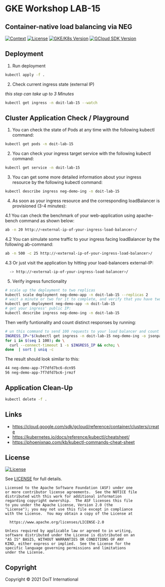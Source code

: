 # GKE Workshop LAB-15

## Container-native load balancing via NEG

[![Context](https://img.shields.io/badge/GKE%20Fundamentals-1-blue.svg)](#)
[![License](https://img.shields.io/badge/License-Apache%202.0-blue.svg)](https://opensource.org/licenses/Apache-2.0)
[![GKE/K8s Version](https://img.shields.io/badge/k8s%20version-1.18.20-blue.svg)](#)
[![GCloud SDK Version](https://img.shields.io/badge/gcloud%20version-359.0.0-blue.svg)](#)

## Deployment

1. Run deployment

```bash
kubectl apply -f .
```

2. Check current ingress state (external IP)

_this step can take up to 3 Minutes_

```bash
kubectl get ingress -n doit-lab-15 --watch
```

## Cluster Application Check / Playground

1. You can check the state of Pods at any time with the following kubectl command:

```bash
kubectl get pods -n doit-lab-15
```

2. You can check your ingress target service with the following kubectl command:

```bash
kubectl get service -n doit-lab-15
```

3. You can get some more detailed information about your ingress resource by the following kubectl command:

```bash
kubectl describe ingress neg-demo-ing -n doit-lab-15
```

4. As soon as your ingress resource and the corresponding loadBalancer is provisioned (3-4 minutes):

4.1 You can check the benchmark of your web-application using apache-bench command as shown below:

```bash
ab -n 20 http://<external-ip-of-your-ingress-load-balancer>/
```

4.2 You can simulate some traffic to your ingress facing loadBalancer by the following ab-command:

```bash
ab -n 500 -c 25 http://<external-ip-of-your-ingress-load-balancer>/
```

4.3 Or just visit the application by hitting your load-balancers external-IP:

```bash
  -> http://<external-ip-of-your-ingress-load-balancer>/
```

5. Verify ingress functionality

```bash
# scale up the deployment to two replicas
kubectl scale deployment neg-demo-app -n doit-lab-15 --replicas 2
# wait a minute or two for it to complete, and verify that you have two replicas running:
kubectl get deployment neg-demo-app -n doit-lab-15
# get your ingress' public IP:
kubectl describe ingress neg-demo-ing -n doit-lab-15
```

Then verify funtionality and count distinct responses by running:

```bash
# un this command to send 100 requests to your load balancer and count distinct responses:
INGRESS_IP="$(kubectl get ingress -n doit-lab-15 neg-demo-ing -o jsonpath='{.status.loadBalancer.ingress[0].ip}')"
for i in $(seq 1 100); do \
  curl --connect-timeout 1 -s $INGRESS_IP && echo; \
done  | sort | uniq -c
```

The result should look similar to this:

```bash
44 neg-demo-app-7f7dfd7bc6-dcn95
56 neg-demo-app-7f7dfd7bc6-jrmzf
```

## Application Clean-Up

```bash
kubectl delete -f .
```

## Links

- https://cloud.google.com/sdk/gcloud/reference/container/clusters/create
- https://kubernetes.io/docs/reference/kubectl/cheatsheet/
- https://phoenixnap.com/kb/kubectl-commands-cheat-sheet

## License

[![License](https://img.shields.io/badge/License-Apache%202.0-blue.svg)](https://opensource.org/licenses/Apache-2.0)

See [LICENSE](LICENSE) for full details.

    Licensed to the Apache Software Foundation (ASF) under one
    or more contributor license agreements.  See the NOTICE file
    distributed with this work for additional information
    regarding copyright ownership.  The ASF licenses this file
    to you under the Apache License, Version 2.0 (the
    "License"); you may not use this file except in compliance
    with the License.  You may obtain a copy of the License at

      https://www.apache.org/licenses/LICENSE-2.0

    Unless required by applicable law or agreed to in writing,
    software distributed under the License is distributed on an
    "AS IS" BASIS, WITHOUT WARRANTIES OR CONDITIONS OF ANY
    KIND, either express or implied.  See the License for the
    specific language governing permissions and limitations
    under the License.

## Copyright

Copyright © 2021 DoiT International
